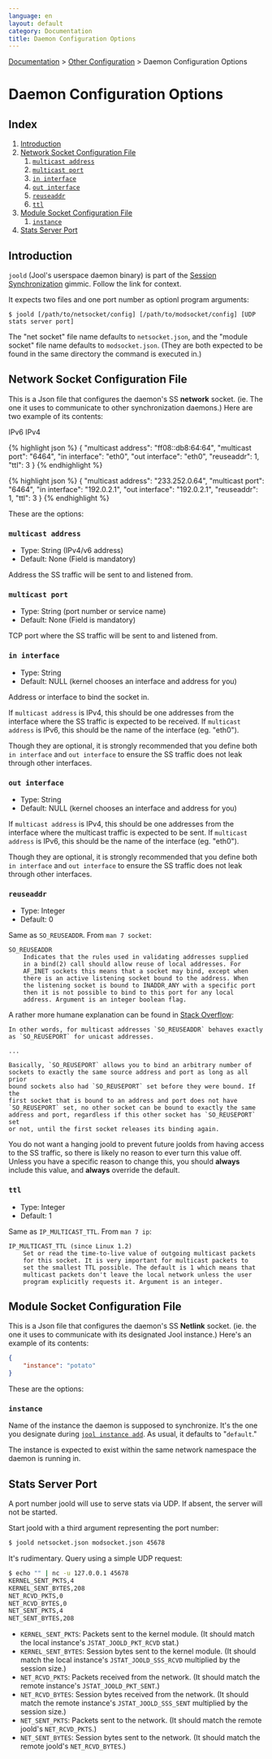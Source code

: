 ```yaml
---
language: en
layout: default
category: Documentation
title: Daemon Configuration Options
---
```


[Documentation](documentation.html) > [Other Configuration](documentation.html#other-configuration) > Daemon Configuration Options

# Daemon Configuration Options

## Index

1. [Introduction](#introduction)
2. [Network Socket Configuration File](#network-socket-configuration-file)
	1. [`multicast address`](#multicast-address)
	2. [`multicast port`](#multicast-port)
	3. [`in interface`](#in-interface)
	4. [`out interface`](#out-interface)
	5. [`reuseaddr`](#reuseaddr)
	6. [`ttl`](#ttl)
3. [Module Socket Configuration File](#module-socket-configuration-file)
	1. [`instance`](#instance)
4. [Stats Server Port](#stats-server-port)

## Introduction

`joold` (Jool's userspace daemon binary) is part of the [Session Synchronization](session-synchronization.html) gimmic. Follow the link for context.

It expects two files and one port number as optionl program arguments:

	$ joold [/path/to/netsocket/config] [/path/to/modsocket/config] [UDP stats server port]

The "net socket" file name defaults to `netsocket.json`, and the "module socket" file name defaults to `modsocket.json`. (They are both expected to be found in the same directory the command is executed in.)

## Network Socket Configuration File

This is a Json file that configures the daemon's SS **network** socket. (ie. The one it uses to communicate to other synchronization daemons.) Here are two example of its contents:

<div class="distro-menu">
	<span class="distro-selector" onclick="showDistro(this);">IPv6</span>
	<span class="distro-selector" onclick="showDistro(this);">IPv4</span>
</div>

<!-- IPv6 -->
{% highlight json %}
{
	"multicast address": "ff08::db8:64:64",
	"multicast port": "6464",
	"in interface": "eth0",
	"out interface": "eth0",
	"reuseaddr": 1,
	"ttl": 3
}
{% endhighlight %}

<!-- IPv4 -->
{% highlight json %}
{
	"multicast address": "233.252.0.64",
	"multicast port": "6464",
	"in interface": "192.0.2.1",
	"out interface": "192.0.2.1",
	"reuseaddr": 1,
	"ttl": 3
}
{% endhighlight %}

These are the options:

### `multicast address`

- Type: String (IPv4/v6 address)
- Default: None (Field is mandatory)

Address the SS traffic will be sent to and listened from.

### `multicast port`

- Type: String (port number or service name)
- Default: None (Field is mandatory)

TCP port where the SS traffic will be sent to and listened from.

### `in interface`

- Type: String
- Default: NULL (kernel chooses an interface and address for you)

Address or interface to bind the socket in.

If `multicast address` is IPv4, this should be one addresses from the interface where the SS traffic is expected to be received. If `multicast address` is IPv6, this should be the name of the interface (eg. "eth0").

Though they are optional, it is strongly recommended that you define both `in interface` and `out interface` to ensure the SS traffic does not leak through other interfaces.

### `out interface`

- Type: String
- Default: NULL (kernel chooses an interface and address for you)

If `multicast address` is IPv4, this should be one addresses from the interface where the multicast traffic is expected to be sent. If `multicast address` is IPv6, this should be the name of the interface (eg. "eth0").

Though they are optional, it is strongly recommended that you define both `in interface` and `out interface` to ensure the SS traffic does not leak through other interfaces.

### `reuseaddr`

- Type: Integer
- Default: 0

Same as `SO_REUSEADDR`. From `man 7 socket`:

	SO_REUSEADDR
		Indicates that the rules used in validating addresses supplied
		in a bind(2) call should allow reuse of local addresses. For
		AF_INET sockets this means that a socket may bind, except when
		there is an active listening socket bound to the address. When
		the listening socket is bound to INADDR_ANY with a specific port
		then it is not possible to bind to this port for any local
		address. Argument is an integer boolean flag.

A rather more humane explanation can be found in [Stack Overflow](http://stackoverflow.com/questions/14388706):

	In other words, for multicast addresses `SO_REUSEADDR` behaves exactly
	as `SO_REUSEPORT` for unicast addresses.

	...

	Basically, `SO_REUSEPORT` allows you to bind an arbitrary number of
	sockets to exactly the same source address and port as long as all prior
	bound sockets also had `SO_REUSEPORT` set before they were bound. If the
	first socket that is bound to an address and port does not have
	`SO_REUSEPORT` set, no other socket can be bound to exactly the same
	address and port, regardless if this other socket has `SO_REUSEPORT` set
	or not, until the first socket releases its binding again.

You do not want a hanging joold to prevent future joolds from having access to the SS traffic, so there is likely no reason to ever turn this value off. Unless you have a specific reason to change this, you should **always** include this value, and **always** override the default.

### `ttl`

- Type: Integer
- Default: 1

Same as `IP_MULTICAST_TTL`. From `man 7 ip`:

	IP_MULTICAST_TTL (since Linux 1.2)
		Set or read the time-to-live value of outgoing multicast packets
		for this socket. It is very important for multicast packets to
		set the smallest TTL possible. The default is 1 which means that
		multicast packets don't leave the local network unless the user
		program explicitly requests it. Argument is an integer.

## Module Socket Configuration File

This is a Json file that configures the daemon's SS **Netlink** socket. (ie. the one it uses to communicate with its designated Jool instance.) Here's an example of its contents:

```json
{
	"instance": "potato"
}
```

These are the options:

### `instance`

Name of the instance the daemon is supposed to synchronize. It's the one you designate during [`jool instance add`](usr-flags-instance.html). As usual, it defaults to "`default`."

The instance is expected to exist within the same network namespace the daemon is running in.

## Stats Server Port

A port number joold will use to serve stats via UDP. If absent, the server will not be started.

Start joold with a third argument representing the port number:

```bash
$ joold netsocket.json modsocket.json 45678
```

It's rudimentary. Query using a simple UDP request:

```bash
$ echo "" | nc -u 127.0.0.1 45678
KERNEL_SENT_PKTS,4
KERNEL_SENT_BYTES,208
NET_RCVD_PKTS,0
NET_RCVD_BYTES,0
NET_SENT_PKTS,4
NET_SENT_BYTES,208
```

- `KERNEL_SENT_PKTS`: Packets sent to the kernel module. (It should match the local instance's `JSTAT_JOOLD_PKT_RCVD` stat.)
- `KERNEL_SENT_BYTES`: Session bytes sent to the kernel module. (It should match the local instance's `JSTAT_JOOLD_SSS_RCVD` multiplied by the session size.)
- `NET_RCVD_PKTS`: Packets received from the network. (It should match the remote instance's `JSTAT_JOOLD_PKT_SENT`.)
- `NET_RCVD_BYTES`: Session bytes received from the network. (It should match the remote instance's `JSTAT_JOOLD_SSS_SENT` multiplied by the session size.)
- `NET_SENT_PKTS`: Packets sent to the network. (It should match the remote joold's `NET_RCVD_PKTS`.)
- `NET_SENT_BYTES`: Session bytes sent to the network. (It should match the remote joold's `NET_RCVD_BYTES`.)
